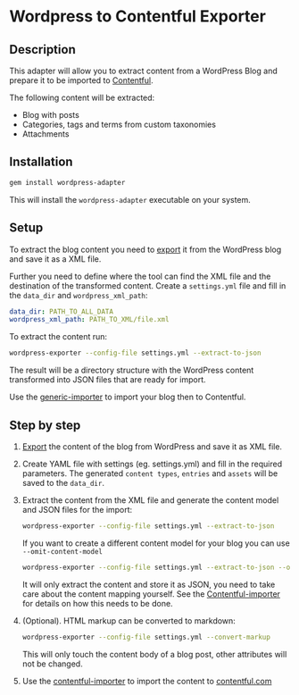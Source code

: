 Wordpress to Contentful Exporter
=================

## Description
This adapter will allow you to extract content from a WordPress Blog and prepare it to be imported to [Contentful](https://wwww.contentful.com).

The following content will be extracted:

* Blog with posts
* Categories, tags and terms from custom taxonomies
* Attachments


## Installation

```bash
gem install wordpress-adapter
```

This will install the `wordpress-adapter` executable on your system.


## Setup
To extract the blog content you need to [export](http://en.support.wordpress.com/export/) it from the WordPress blog and save it as a XML file.

Further you need to define where the tool can find the XML file and the destination of the transformed content.
Create a `settings.yml` file and fill in the `data_dir` and `wordpress_xml_path`:

``` yaml
data_dir: PATH_TO_ALL_DATA
wordpress_xml_path: PATH_TO_XML/file.xml
```

To extract the content run:

```bash
wordpress-exporter --config-file settings.yml --extract-to-json
```

The result will be a directory structure with the WordPress content transformed into JSON files that are ready for import.

Use the [generic-importer](https://github.com/contentful/generic-importer.rb) to import your blog then to Contentful.

## Step by step

1. [Export](http://en.support.wordpress.com/export/) the content of the blog from WordPress and save it as XML file.
2. Create YAML file with settings (eg. settings.yml) and fill in the required parameters.
   The generated `content types`, `entries` and `assets` will be saved to the `data_dir`.

3. Extract the content from the XML file and generate the content model and JSON files for the import:

    ```bash
    wordpress-exporter --config-file settings.yml --extract-to-json
    ```
    If you want to create a different content model for your blog you can use `--omit-content-model`

    ```bash
    wordpress-exporter --config-file settings.yml --extract-to-json --omit-content-model
    ```

    It will only extract the content and store it as JSON, you need to take care about the content mapping yourself.
    See the [Contentful-importer](https://github.com/contentful/generic-importer.rb) for details on how this needs to be done.

4. (Optional). HTML markup can be converted to markdown:

    ```bash
    wordpress-exporter --config-file settings.yml --convert-markup
    ```
    This will only touch the content body of a blog post, other attributes will not be changed.

5. Use the [contentful-importer](https://github.com/contentful/generic-importer.rb) to import the content to [contentful.com](https://www.contentful.com)
